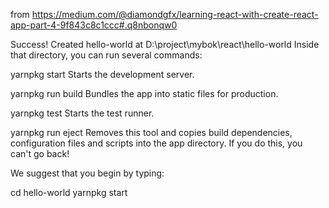 from  https://medium.com/@diamondgfx/learning-react-with-create-react-app-part-4-9f843c8c1ccc#.q8nbonqw0

Success! Created hello-world at D:\project\mybok\react\hello-world
Inside that directory, you can run several commands:

  yarnpkg start
    Starts the development server.

  yarnpkg run build
    Bundles the app into static files for production.

  yarnpkg test
    Starts the test runner.

  yarnpkg run eject
    Removes this tool and copies build dependencies, configuration files
    and scripts into the app directory. If you do this, you can't go back!

We suggest that you begin by typing:

  cd hello-world
  yarnpkg start
  
